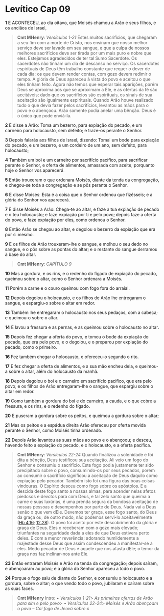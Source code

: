 # Levítico Cap 09

**1** 	E ACONTECEU, ao dia oitavo, que Moisés chamou a Arão e seus filhos, e os anciãos de Israel,

> **Cmt MHenry**: *Versículos 1-21* Estes muitos sacrifícios, que chegaram a seu fim com a morte de Cristo, nos ensinam que nosso melhor serviço deve ser lavado em seu sangue, e que a culpa de nossos melhores sacrifícios deve ser tirada por um mais puro e nobre que eles. Estejamos agradecidos de ter tal Sumo Sacerdote. Os sacerdotes não tinham um dia de descanso no serviço. Os sacerdotes espirituais de Deus têm trabalho constante que requer o dever de cada dia; os que devem render contas, com gozo devem redimir o tempo. A glória de Deus apareceu à vista do povo e aceitou o que eles tinham feito. Agora não temos que esperar tais aparições, porém Deus se aproxima aos que se aproximam a Ele, e as ofertas da fé são aceitáveis; dado que os sacrifícios são espirituais, os sinais de sua aceitação são igualmente espirituais. Quando Arão houve realizado tudo o que devia fazer pelos sacrifícios, levantou as mãos para o povo e o abençoou. Arão somente podia anelar uma bênção. Deus é o único que pode enviá-la.

**2** 	E disse a Arão: Toma um bezerro, para expiação do pecado, e um carneiro para holocausto, sem defeito; e traze-os perante o Senhor.

**3** 	Depois falarás aos filhos de Israel, dizendo: Tomai um bode para expiação do pecado, e um bezerro, e um cordeiro de um ano, sem defeito, para holocausto;

**4** 	Também um boi e um carneiro por sacrifício pacífico, para sacrificar perante o Senhor, e oferta de alimentos, amassada com azeite; porquanto hoje o Senhor vos aparecerá.

**5** 	Então trouxeram o que ordenara Moisés, diante da tenda da congregação, e chegou-se toda a congregação e se pôs perante o Senhor.

**6** 	E disse Moisés: Esta é a coisa que o Senhor ordenou que fizésseis; e a glória do Senhor vos aparecerá.

**7** 	E disse Moisés a Arão: Chega-te ao altar, e faze a tua expiação de pecado e o teu holocausto; e faze expiação por ti e pelo povo; depois faze a oferta do povo, e faze expiação por eles, como ordenou o Senhor.

**8** 	Então Arão se chegou ao altar, e degolou o bezerro da expiação que era por si mesmo.

**9** 	E os filhos de Arão trouxeram-lhe o sangue, e molhou o seu dedo no sangue, e o pôs sobre as pontas do altar; e o restante do sangue derramou à base do altar.

> **Cmt MHenry**: *CAPÍTULO 9*

**10** 	Mas a gordura, e os rins, e o redenho do fígado de expiação do pecado, queimou sobre o altar, como o Senhor ordenara a Moisés.

**11** 	Porém a carne e o couro queimou com fogo fora do arraial.

**12** 	Depois degolou o holocausto, e os filhos de Arão lhe entregaram o sangue, e espargiu-o sobre o altar em redor.

**13** 	Também lhe entregaram o holocausto nos seus pedaços, com a cabeça; e queimou-o sobre o altar.

**14** 	E lavou a fressura e as pernas, e as queimou sobre o holocausto no altar.

**15** 	Depois fez chegar a oferta do povo, e tomou o bode da expiação do pecado, que era pelo povo, e o degolou, e o preparou por expiação do pecado, como o primeiro.

**16** 	Fez também chegar o holocausto, e ofereceu-o segundo o rito.

**17** 	E fez chegar a oferta de alimentos, e a sua mão encheu dela, e queimou-a sobre o altar, além do holocausto da manhã.

**18** 	Depois degolou o boi e o carneiro em sacrifício pacífico, que era pelo povo; e os filhos de Arão entregaram-lhe o sangue, que espargiu sobre o altar em redor.

**19** 	Como também a gordura do boi e do carneiro, a cauda, e o que cobre a fressura, e os rins, e o redenho do fígado.

**20** 	E puseram a gordura sobre os peitos, e queimou a gordura sobre o altar;

**21** 	Mas os peitos e a espádua direita Arão ofereceu por oferta movida perante o Senhor, como Moisés tinha ordenado.

**22** 	Depois Arão levantou as suas mãos ao povo e o abençoou; e desceu, havendo feito a expiação do pecado, e o holocausto, e a oferta pacífica.

> **Cmt MHenry**: *Versículos 22-24* Quando finalizou a solenidade e foi dita a bênção, Deus testificou sua aceitação. Ali veio um fogo do Senhor e consumiu o sacrifício. Este fogo podia justamente ter sido precipitado sobre o povo, consumindo-os por seus pecados, porém ao consumir o sacrifício significou a aceitação de Deus daquilo como expiação pelo pecador. Também isto foi uma figura das boas coisas vindouras. O Espírito desceu como fogo sobre os apóstolos. E a descida deste fogo santo a nossas almas, para acender nelas afetos piedosos e devotos para com Deus, e tal zelo santo que queima a carne e suas luxúrias, é uma prenda segura da bondosa aceitação de nossas pessoas e desempenhos por parte de Deus. Nada vai a Deus senão o que vem dEle. Devemos ter graça, esse fogo santo, do Deus da graça ou, de outro modo, não podemos servi-lo aceitavelmente ([Hb 4.16](../58N-Hb/04.md#16); [12.28](../58N-Hb/12.md#28)). O povo foi aceito por este descobrimento da glória e graça de Deus. Eles o receberam com o gozo mais elevado; triunfantes na seguridade dada a eles de que Deus estivera perto deles. E com a menor reverência; adorando humildemente a majestade desse Deus que assim condescendeu a manifestar-se a eles. Medo pecador de Deus é aquele que nos afasta dEle; o temor da graça nos faz inclinar-nos ante Ele.

**23** 	Então entraram Moisés e Arão na tenda da congregação; depois saíram, e abençoaram ao povo; e a glória do Senhor apareceu a todo o povo.

**24** 	Porque o fogo saiu de diante do Senhor, e consumiu o holocausto e a gordura, sobre o altar; o que vendo todo o povo, jubilaram e caíram sobre as suas faces.


> **Cmt MHenry** Intro: *• Versículos 1-21*> *As primeiras ofertas de Arão para sim e pelo povo*> *• Versículos 22-24*> *Moisés e Arão abençoam o povo – Cai fogo de Jeová sobre o*
